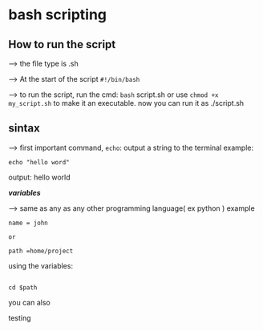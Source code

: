 # bash scripting

## How to run the script 

--> the file type is .sh

--> At the start of the script `#!/bin/bash`

--> to run the script, run the cmd: `bash` script.sh or use `chmod +x my_script.sh` to make it an executable. now you can run it as ./script.sh

## sintax

--> first important command, `echo`: output a string to the terminal example:

``` echo "hello word" ```

output: hello world

***variables***

--> same as any as any other programming language( ex python )
example 

```
name = john 

or 

path =home/project 

``` 

using the variables:

```

cd $path
```
you can also 

testing 